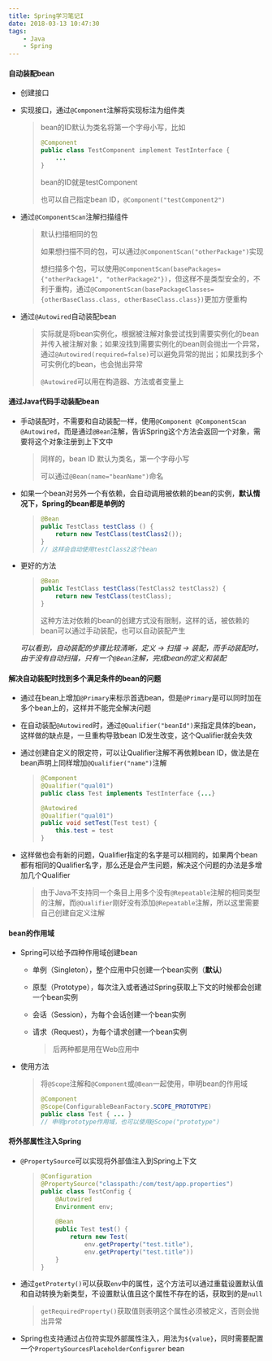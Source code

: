 ```yaml
---
title: Spring学习笔记I
date: 2018-03-13 10:47:30
tags:
    - Java
    - Spring
---
```




#### 自动装配bean

* 创建接口

* 实现接口，通过`@Component`注解将实现标注为组件类

  > bean的ID默认为类名将第一个字母小写，比如
  >
  > ``` java
  > @Component
  > public class TestComponent implement TestInterface {
  >     ...
  > }
  > ```
  >
  > bean的ID就是testComponent
  >
  > 也可以自己指定bean ID，`@Component("testComponent2")`

* 通过`@ComponentScan`注解扫描组件

  > 默认扫描相同的包
  >
  > 如果想扫描不同的包，可以通过`@ComponentScan("otherPackage")`实现
  >
  > 想扫描多个包，可以使用`@ComponentScan(basePackages={"otherPackage1", "otherPackage2"})`，但这样不是类型安全的，不利于重构，通过`@ComponentScan(basePackageClasses={otherBaseClass.class, otherBaseClass.class})`更加方便重构

* 通过`@Autowired`自动装配bean

  > 实际就是将bean实例化，根据被注解对象尝试找到需要实例化的bean并传入被注解对象；如果没找到需要实例化的bean则会抛出一个异常，通过`@Autowired(required=false)`可以避免异常的抛出；如果找到多个可实例化的bean，也会抛出异常
  >
  > `@Autowired`可以用在构造器、方法或者变量上


#### 通过Java代码手动装配bean

* 手动装配时，不需要和自动装配一样，使用`@Component @ComponentScan @Autowired`，而是通过`@Bean`注解，告诉Spring这个方法会返回一个对象，需要将这个对象注册到上下文中

  > 同样的，bean ID 默认为类名，第一个字母小写
  >
  > 可以通过`@Bean(name="beanName")`命名

* 如果一个bean对另外一个有依赖，会自动调用被依赖的bean的实例，**默认情况下，Spring的bean都是单例的**

  > ```java
  > @Bean
  > public TestClass testClass () {
  >     return new TestClass(testClass2());
  > }
  > // 这样会自动使用testClass2这个bean
  > ```

* 更好的方法

  > ```java
  > @Bean
  > public TestClass testClass(TestClass2 testClass2) {
  >     return new TestClass(testClass);
  > }
  > ```
  >
  > 这种方法对依赖的bean的创建方式没有限制，这样的话，被依赖的bean可以通过手动装配，也可以自动装配产生



  _可以看到，自动装配的步骤比较清晰，定义 -> 扫描 -> 装配，而手动装配时，由于没有自动扫描，只有一个`@Bean`注解，完成bean的定义和装配_


#### 解决自动装配时找到多个满足条件的bean的问题

* 通过在bean上增加`@Primary`来标示首选bean，但是`@Primary`是可以同时加在多个bean上的，这样并不能完全解决问题

* 在自动装配`@Autowired`时，通过`@Qualifier("beanId")`来指定具体的bean，这样做的缺点是，一旦重构导致bean ID发生改变，这个Qualifier就会失效

* 通过创建自定义的限定符，可以让Qualifier注解不再依赖bean ID，做法是在bean声明上同样增加`@Qualifier("name")`注解

  > ```java
  > @Component
  > @Qualifier("qual01")
  > public class Test implements TestInterface {...}
  > 
  > @Autowired
  > @Qualifier("qual01")
  > public void setTest(Test test) {
  >     this.test = test
  > }
  > ```

* 这样做也会有新的问题，Qualifier指定的名字是可以相同的，如果两个bean都有相同的Qualifier名字，那么还是会产生问题，解决这个问题的办法是多增加几个Qualifier

  > 由于Java不支持同一个条目上用多个没有`@Repeatable`注解的相同类型的注解，而`@Qualifier`刚好没有添加`@Repeatable`注解，所以这里需要自己创建自定义注解



#### bean的作用域

* Spring可以给予四种作用域创建bean

  * 单例（Singleton），整个应用中只创建一个bean实例（**默认**)

  * 原型（Prototype），每次注入或者通过Spring获取上下文的时候都会创建一个bean实例

  * 会话（Session），为每个会话创建一个bean实例

  * 请求（Request），为每个请求创建一个bean实例

    > 后两种都是用在Web应用中

* 使用方法

  > 将`@Scope`注解和`@Component`或`@Bean`一起使用，申明bean的作用域
  >
  > ```java
  > @Component
  > @Scope(ConfigurableBeanFactory.SCOPE_PROTOTYPE)
  > public class Test { ... }
  > // 申明prototype作用域，也可以使用@Scope("prototype")
  > ```



#### 将外部属性注入Spring

* `@PropertySource`可以实现将外部值注入到Spring上下文

  > ```java
  > @Configuration
  > @PropertySource("classpath:/com/test/app.properties")
  > public class TestConfig {
  >     @Autowired
  >     Environment env;
  >     
  >     @Bean
  >     public Test test() {
  >         return new Test(
  >             env.getProperty("test.title"),
  >             env.getProperty("test.title"))
  >     }
  > }
  > ```

* 通过`getProterty()`可以获取`env`中的属性，这个方法可以通过重载设置默认值和自动转换为新类型，不设置默认值且这个属性不存在的话，获取到的是```null```

  > `getRequiredProperty()`获取值则表明这个属性必须被定义，否则会抛出异常

* Spring也支持通过占位符实现外部属性注入，用法为`${value}`，同时需要配置一个`PropertySourcesPlaceholderConfigurer` bean
